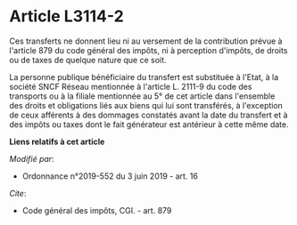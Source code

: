 # Article L3114-2

Ces transferts ne donnent lieu ni au versement de la contribution prévue à l'article 879 du code général des impôts, ni à
perception d'impôts, de droits ou de taxes de quelque nature que ce soit.

La personne publique bénéficiaire du transfert est substituée à l'Etat, à la société SNCF Réseau mentionnée à l'article L.
2111-9 du code des transports ou à la filiale mentionnée au 5° de cet article dans l'ensemble des droits et obligations liés
aux biens qui lui sont transférés, à l'exception de ceux afférents à des dommages constatés avant la date du transfert et à
des impôts ou taxes dont le fait générateur est antérieur à cette même date.

**Liens relatifs à cet article**

_Modifié par_:

  - Ordonnance n°2019-552 du 3 juin 2019 - art. 16

_Cite_:

  - Code général des impôts, CGI. - art. 879

